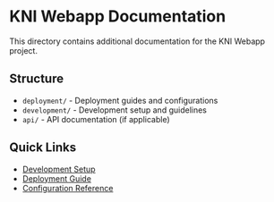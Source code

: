 # KNI Webapp Documentation

This directory contains additional documentation for the KNI Webapp project.

## Structure

- `deployment/` - Deployment guides and configurations
- `development/` - Development setup and guidelines
- `api/` - API documentation (if applicable)

## Quick Links

- [Development Setup](../README.md#quick-start)
- [Deployment Guide](deployment/)
- [Configuration Reference](config/)
